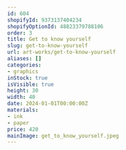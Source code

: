 ```yaml
---
id: 604
shopifyId: 9373137404234
shopifyOptionId: 48823379788106
order: 3
title: Get to know yourself
slug: get-to-know-yourself
url: art-works/get-to-know-yourself
aliases: []
categories:
- graphics
inStock: true
isVisible: true
height: 30
width: 40
date: 2024-01-01T00:00:00Z
materials:
- ink
- paper
price: 420
mainImage: get_to_know_yourself.jpeg
---
```

